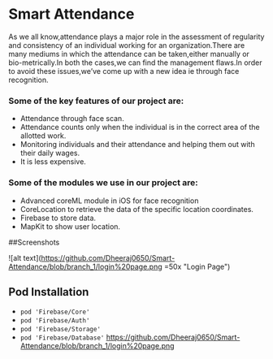 # Smart Attendance

As we all know,attendance plays a major role in the assessment of regularity and consistency of an individual working for an organization.There are many mediums in which the attendance can be taken,either manually or bio-metrically.In both the cases,we can find the management flaws.In order to avoid these issues,we’ve come up with a new idea ie through face recognition.

### Some of the key features of our project are:
* Attendance through face scan.
* Attendance counts only when the individual is in the correct area of the allotted work.
* Monitoring individuals and their attendance and helping them out with their daily wages.
* It is less expensive.

### Some of the modules we use in our project are: 
* Advanced coreML module in iOS for face recognition
* CoreLocation to retrieve the data of the specific location coordinates.
* Firebase to store data.
* MapKit to show user location.

##Screenshots

![alt text](https://github.com/Dheeraj0650/Smart-Attendance/blob/branch_1/login%20page.png =50x "Login Page")

## Pod Installation
* `pod 'Firebase/Core'`
* `pod 'Firebase/Auth'`
* `pod 'Firebase/Storage'`
* `pod 'Firebase/Database'`
https://github.com/Dheeraj0650/Smart-Attendance/blob/branch_1/login%20page.png
